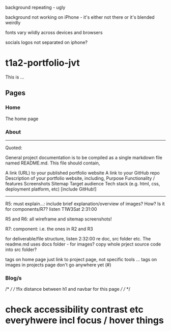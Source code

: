 background repeating - ugly

background not working on iPhone - it's either not there or it's blended weirdly

fonts vary wildly across devices and browsers

socials logos not separated on iphone?


# t1a2-portfolio-jvt

This is ...

## Pages

### Home

The home page

<!-- crop OG photo instead of screenshotting 4 better quality -->

### About

---

Quoted:

General project documentation is to be compiled as a single markdown file named README.md. This file should contain,

A link (URL) to your published portfolio website
A link to your GitHub repo
Description of your portfolio website, including,
Purpose
Functionality / features
Screenshots
Sitemap
Target audience
Tech stack (e.g. html, css, deployment platform, etc) [include GitHub!]

---

R5: must explain...: include brief explanation/overview of images? How? Is it for components/R7? listen T1W3Sat 2:31:00

R5 and R6: all wireframe and sitemap screenshots!

R7: component: i.e. the ones in R2 and R3

for deliverable/file structure, listen 2:32:00 re doc, src folder etc. The readme.md uses docs folder - for images? copy whole prject source code into src folder?

<a> tags on home page just link to project page, not specific tools
... <a> tags on images in projects page don't go anywhere yet (#)


### Blog/s
/*  */
/* !fix distance between h1 and navbar for this page */
/*  */


# check accessibility contrast etc everyhwere incl focus / hover things